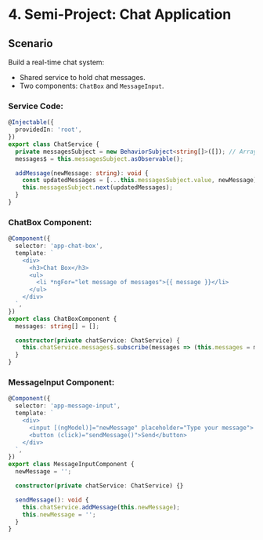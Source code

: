 # **4. Semi-Project: Chat Application**

## **Scenario**
Build a real-time chat system:
- Shared service to hold chat messages.
- Two components: `ChatBox` and `MessageInput`.

### **Service Code:**
```typescript
@Injectable({
  providedIn: 'root',
})
export class ChatService {
  private messagesSubject = new BehaviorSubject<string[]>([]); // Array of messages
  messages$ = this.messagesSubject.asObservable();

  addMessage(newMessage: string): void {
    const updatedMessages = [...this.messagesSubject.value, newMessage];
    this.messagesSubject.next(updatedMessages);
  }
}
```

### **ChatBox Component:**
```typescript
@Component({
  selector: 'app-chat-box',
  template: `
    <div>
      <h3>Chat Box</h3>
      <ul>
        <li *ngFor="let message of messages">{{ message }}</li>
      </ul>
    </div>
  `,
})
export class ChatBoxComponent {
  messages: string[] = [];

  constructor(private chatService: ChatService) {
    this.chatService.messages$.subscribe(messages => (this.messages = messages));
  }
}
```

### **MessageInput Component:**
```typescript
@Component({
  selector: 'app-message-input',
  template: `
    <div>
      <input [(ngModel)]="newMessage" placeholder="Type your message">
      <button (click)="sendMessage()">Send</button>
    </div>
  `,
})
export class MessageInputComponent {
  newMessage = '';

  constructor(private chatService: ChatService) {}

  sendMessage(): void {
    this.chatService.addMessage(this.newMessage);
    this.newMessage = '';
  }
}
```
